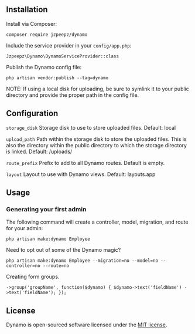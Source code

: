 ## Installation

Install via Composer:

`composer require jzpeepz/dynamo`

Include the service provider in your `config/app.php`:

`Jzpeepz\Dynamo\DynamoServiceProvider::class`

Publish the Dynamo config file:

`php artisan vendor:publish --tag=dynamo`

NOTE: If using a local disk for uploading, be sure to symlink it to your public directory and provide the proper path in the config file.

## Configuration

`storage_disk` Storage disk to use to store uploaded files. Default: local

`upload_path` Path within the storage disk to store the uploaded files. This is also the directory within the public directory to which the storage directory is linked. Default: /uploads/

`route_prefix` Prefix to add to all Dynamo routes. Default is empty.

`layout` Layout to use with Dynamo views. Default: layouts.app

## Usage

### Generating your first admin

The following command will create a controller, model, migration, and route for your admin:

`php artisan make:dynamo Employee`

Need to opt out of some of the Dynamo magic?

`php artisan make:dynamo Employee --migration=no --model=no --controller=no --route=no`

Creating form groups.

`->group('groupName', function($dynamo) {
    $dynamo->text('fieldName')
           ->text('fieldName');
});`

## License

Dynamo is open-sourced software licensed under the [MIT license](http://opensource.org/licenses/MIT).
